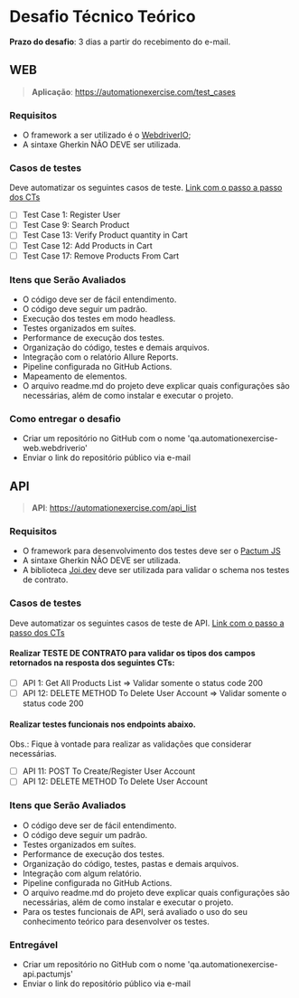 # Desafio Técnico Teórico

**Prazo do desafio**: 3 dias a partir do recebimento do e-mail.

## WEB

> **Aplicação**: https://automationexercise.com/test_cases

### Requisitos

- O framework a ser utilizado é o [WebdriverIO](https://webdriver.io/);
- A sintaxe Gherkin NÃO DEVE ser utilizada.

### Casos de testes

Deve automatizar os seguintes casos de teste. [Link com o passo a passo dos CTs](https://automationexercise.com/test_cases)

- [ ] Test Case 1: Register User
- [ ] Test Case 9: Search Product
- [ ] Test Case 13: Verify Product quantity in Cart
- [ ] Test Case 12: Add Products in Cart
- [ ] Test Case 17: Remove Products From Cart

### Itens que Serão Avaliados

- O código deve ser de fácil entendimento.
- O código deve seguir um padrão.
- Execução dos testes em modo headless.
- Testes organizados em suítes.
- Performance de execução dos testes.
- Organização do código, testes e demais arquivos.
- Integração com o relatório Allure Reports.
- Pipeline configurada no GitHub Actions.
- Mapeamento de elementos.
- O arquivo readme.md do projeto deve explicar quais configurações são necessárias, além de como instalar e executar o projeto.

### Como entregar o desafio

- Criar um repositório no GitHub com o nome 'qa.automationexercise-web.webdriverio'
- Enviar o link do repositório público via e-mail

## API

> **API**: https://automationexercise.com/api_list

### Requisitos

- O framework para desenvolvimento dos testes deve ser o [Pactum JS](https://pactumjs.github.io/)
- A sintaxe Gherkin NÃO DEVE ser utilizada.
- A biblioteca [Joi.dev](https://joi.dev/) deve ser utilizada para validar o schema nos testes de contrato.

### Casos de testes

Deve automatizar os seguintes casos de teste de API. [Link com o passo a passo dos CTs](https://automationexercise.com/api_list)

#### Realizar TESTE DE CONTRATO para validar os tipos dos campos retornados na resposta dos seguintes CTs:

- [ ] API 1: Get All Products List => Validar somente o status code 200
- [ ] API 12: DELETE METHOD To Delete User Account => Validar somente o status code 200

#### Realizar testes funcionais nos endpoints abaixo.

Obs.: Fique à vontade para realizar as validações que considerar necessárias.

- [ ] API 11: POST To Create/Register User Account
- [ ] API 12: DELETE METHOD To Delete User Account

### Itens que Serão Avaliados

- O código deve ser de fácil entendimento.
- O código deve seguir um padrão.
- Testes organizados em suítes.
- Performance de execução dos testes.
- Organização do código, testes, pastas e demais arquivos.
- Integração com algum relatório.
- Pipeline configurada no GitHub Actions.
- O arquivo readme.md do projeto deve explicar quais configurações são necessárias, além de como instalar e executar o projeto.
- Para os testes funcionais de API, será avaliado o uso do seu conhecimento teórico para desenvolver os testes.

### Entregável

- Criar um repositório no GitHub com o nome 'qa.automationexercise-api.pactumjs'
- Enviar o link do repositório público via e-mail
